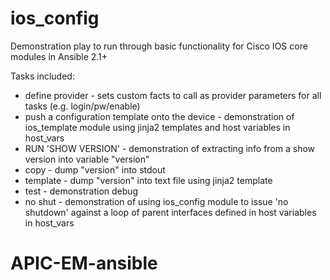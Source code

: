 # ios_config

Demonstration play to run through basic functionality for Cisco IOS core modules in Ansible 2.1+

Tasks included:
- define provider - sets custom facts to call as provider parameters for all tasks (e.g. login/pw/enable)
- push a configuration template onto the device - demonstration of ios_template module using jinja2 templates and host variables in host_vars
- RUN 'SHOW VERSION' - demonstration of extracting info from a show version into variable "version"
- copy - dump "version" into stdout
- template - dump "version" into text file using jinja2 template
- test - demonstration debug
- no shut - demonstration of using ios_config module to issue 'no shutdown' against a loop of parent interfaces defined in host variables in host_vars
# APIC-EM-ansible

